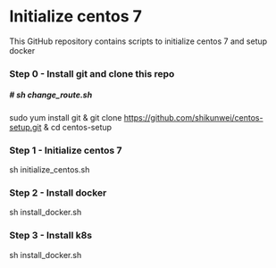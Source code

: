 # Initialize centos 7

This GitHub repository contains scripts to initialize centos 7 and setup docker


### Step 0 - Install git and clone this repo
##### # sh change_route.sh
sudo yum install git & git clone https://github.com/shikunwei/centos-setup.git & cd centos-setup


### Step 1 - Initialize centos 7
sh initialize_centos.sh


### Step 2 - Install docker
sh install_docker.sh


### Step 3 - Install k8s
sh install_docker.sh